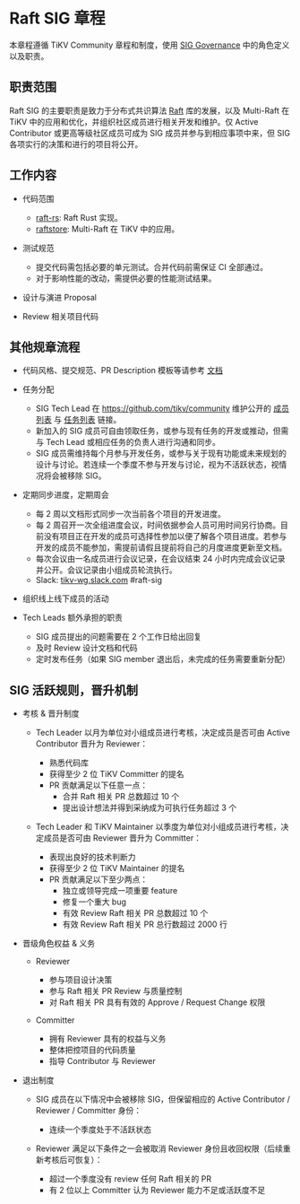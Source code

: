 # Raft SIG 章程

本章程遵循 TiKV Community 章程和制度，使用 [SIG Governance](/GOVERNANCE-zh_CN.md) 中的角色定义以及职责。

## 职责范围

Raft SIG 的主要职责是致力于分布式共识算法 [Raft](https://github.com/tikv/raft-rs) 库的发展，以及 Multi-Raft 在 TiKV 中的应用和优化，并组织社区成员进行相关开发和维护。仅 Active Contributor 或更高等级社区成员可成为 SIG 成员并参与到相应事项中来，但 SIG 各项实行的决策和进行的项目将公开。

## 工作内容

- 代码范围
  - [raft-rs](https://github.com/tikv/raft-rs): Raft Rust 实现。
  - [raftstore](https://github.com/tikv/tikv/tree/master/components/raftstore): Multi-Raft 在 TiKV 中的应用。 

- 测试规范
  - 提交代码需包括必要的单元测试。合并代码前需保证 CI 全部通过。
  - 对于影响性能的改动，需提供必要的性能测试结果。

- 设计与演进 Proposal
- Review 相关项目代码

## 其他规章流程

- 代码风格、提交规范、PR Description 模板等请参考 [文档](https://github.com/tikv/tikv/blob/master/CONTRIBUTING.md)
- 任务分配
  - SIG Tech Lead 在 https://github.com/tikv/community 维护公开的 [成员列表](./membership.md) 与 [任务列表](https://github.com/tikv/tikv/projects/27) 链接。
  - 新加入的 SIG 成员可自由领取任务，或参与现有任务的开发或推动，但需与 Tech Lead 或相应任务的负责人进行沟通和同步。
  - SIG 成员需维持每个月参与开发任务，或参与关于现有功能或未来规划的设计与讨论。若连续一个季度不参与开发与讨论，视为不活跃状态，视情况将会被移除 SIG。

- 定期同步进度，定期周会
  - 每 2 周以文档形式同步一次当前各个项目的开发进度。
  - 每 2 周召开一次全组进度会议，时间依据参会人员可用时间另行协商。目前没有项目正在开发的成员可选择性参加以便了解各个项目进度。若参与开发的成员不能参加，需提前请假且提前将自己的月度进度更新至文档。
  - 每次会议由一名成员进行会议记录，在会议结束 24 小时内完成会议记录并公开。会议记录由小组成员轮流执行。
  - Slack: [tikv-wg.slack.com](https://join.slack.com/t/tikv-wg/shared_invite/enQtNTUyODE4ODU2MzI0LWVlMWMzMDkyNWE5ZjY1ODAzWYZWYZWYWJGWZGWYG) #raft-sig

- 组织线上线下成员的活动
- Tech Leads 额外承担的职责
  - SIG 成员提出的问题需要在 2 个工作日给出回复
  - 及时 Review 设计文档和代码
  - 定时发布任务（如果 SIG member 退出后，未完成的任务需要重新分配）

## SIG 活跃规则，晋升机制

- 考核 & 晋升制度
  - Tech Leader 以月为单位对小组成员进行考核，决定成员是否可由 Active Contributor 晋升为 Reviewer：
    - 熟悉代码库
    - 获得至少 2 位 TiKV Committer 的提名
    - PR 贡献满足以下任意一点：
      - 合并 Raft 相关 PR 总数超过 10 个
      - 提出设计想法并得到采纳成为可执行任务超过 3 个

  - Tech Leader 和 TiKV Maintainer 以季度为单位对小组成员进行考核，决定成员是否可由 Reviewer 晋升为 Committer：
    - 表现出良好的技术判断力
    - 获得至少 2 位 TiKV Maintainer 的提名
    - PR 贡献满足以下至少两点：
      - 独立或领导完成一项重要 feature
      - 修复一个重大 bug
      - 有效 Review Raft 相关 PR 总数超过 10 个
      - 有效 Review Raft 相关 PR 总行数超过 2000 行

- 晋级角色权益 & 义务
  - Reviewer
    - 参与项目设计决策
    - 参与 Raft 相关 PR Review 与质量控制
    - 对 Raft 相关 PR 具有有效的 Approve / Request Change 权限

  - Committer
    - 拥有 Reviewer 具有的权益与义务
    - 整体把控项目的代码质量
    - 指导 Contributor 与 Reviewer

- 退出制度
  - SIG 成员在以下情况中会被移除 SIG，但保留相应的 Active Contributor / Reviewer / Committer 身份：
    - 连续一个季度处于不活跃状态

  - Reviewer 满足以下条件之一会被取消 Reviewer 身份且收回权限（后续重新考核后可恢复）：
    - 超过一个季度没有 review 任何 Raft 相关的 PR
    - 有 2 位以上 Committer 认为 Reviewer 能力不足或活跃度不足
